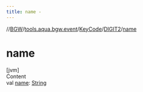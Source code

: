 ```yaml
---
title: name -
---
```

//[BGW](../../../../index.md)/[tools.aqua.bgw.event](../../index.md)/[KeyCode](../index.md)/[DIGIT2](index.md)/[name](name.md)



# name  
[jvm]  
Content  
val [name](name.md): [String](https://kotlinlang.org/api/latest/jvm/stdlib/kotlin/-string/index.html)  



